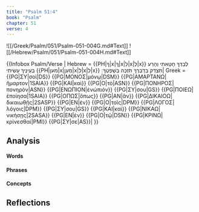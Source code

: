 ```yaml
---
title: "Psalm 51:4"
book: "Psalm"
chapter: 51
verse: 4
---
```

![[/Greek/Psalm/051/Psalm-051-004G.md#Text]]
![[/Hebrew/Psalm/051/Psalm-051-004H.md#Text]]

{{Infobox Psalm/Verse |
  Hebrew = {{PH|ךָ|x|ךָ|x|לְ|x|לְ|x}}
לְבַדְּךָ
חָטָאתִי
וְהָרַע
בְּעֵינֶיךָ
עָשִׂיתִי
{{PH|מען|x|מַעַן|x|לְ|x|לְ|x}}
תִּצְדַּק
בְּדָבְרֶךָ
תִּזְכֶּה
בְשָׁפְטֶךָ
׃|
  Greek = {{PG|ΣΥ|σοὶ|DS}} {{PG|ΜΟΝΟΣ|μόνῳ|DSM}} {{PG|ΑΜΑΡΤΑΝΩ|ἥμαρτον|1SAIA}} {{PG|ΚΑΙ|καὶ}} {{PG|Ο|τὸ|ASN}} {{PG|ΠΟΝΗΡΟΣ|πονηρὸν|ASN}} {{PG|ΕΝΩΠΙΟΝ|ἐνώπιόν}} {{PG|ΣΥ|σου|GS}} {{PG|ΠΟΙΕΩ|ἐποίησα|1SAIA}} {{PG|ΟΠΩΣ|ὅπως}} {{PG|ΑΝ|ἂν}} {{PG|ΔΙΚΑΙΟΩ|δικαιωθῇς|2SASP}} {{PG|ΕΝ|ἐν}} {{PG|Ο|τοῖς|DPM}} {{PG|ΛΟΓΟΣ|λόγοις|DPM}} {{PG|ΣΥ|σου|GS}} {{PG|ΚΑΙ|καὶ}} {{PG|ΝΙΚΑΩ|νικήσῃς|2SASA}} {{PG|ΕΝ|ἐν}} {{PG|Ο|τῷ|DSN}} {{PG|ΚΡΙΝΩ|κρίνεσθαί|PMI}} {{PG|ΣΥ|σε|AS}}|
}}

## Analysis

#### Words

#### Phrases

#### Concepts

## Reflections
